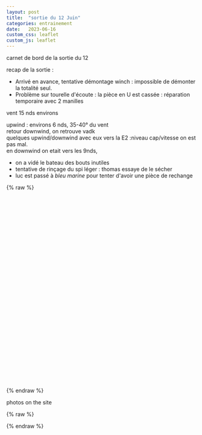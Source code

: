 ```yaml
---
layout: post
title:  "sortie du 12 Juin"
categories: entrainement
date:   2023-06-16
custom_css: leaflet
custom_js: leaflet
---
```


carnet de bord de la sortie du 12

recap de  la sortie :
* Arrivé en avance, tentative démontage winch : impossible de démonter la totalité seul.
* Problème sur tourelle d'écoute : la pièce en U est cassée : réparation temporaire avec 2 manilles

vent 15 nds environs   

upwind : environs 6 nds, 35-40° du vent   
retour downwind, on retrouve vadk   
quelques upwind/downwind avec eux vers la E2 :niveau cap/vitesse on est pas mal.   
en downwind on etait vers les 9nds,   

* on a vidé le bateau des bouts inutiles
* tentative de rinçage du spi léger : thomas essaye de le sécher
* luc est passé à _bleu marine_ pour tenter d'avoir une pièce de rechange

{% raw %}
<div id="map" class="map leaflet-container" style="height: 500px; position:relative;"></div>
{% endraw %}

photos on the site


{% raw %}
<script>


    // center on Bs/M
	//const map = L.map('map').setView([50.727, 1.577], 13);
			// DK
	const map = L.map('map').setView([51.070635, 2.362061], 13);

    var OpenStreetMap_France = L.tileLayer('https://{s}.tile.openstreetmap.fr/osmfr/{z}/{x}/{y}.png', {
        maxZoom: 20,
        attribution: '&copy; OpenStreetMap France | &copy; <a href="https://www.openstreetmap.org/copyright">OpenStreetMap</a> contributors'
    }).addTo(map);

    //    const tiles = L.tileLayer('https://tiles.openseamap.org/seamark/{z}/{x}/{y}.png', {
    // base layer : OSM
	const tiles = L.tileLayer('https://tile.openstreetmap.org/{z}/{x}/{y}.png', {            
		maxZoom: 19,
		attribution: '&copy; <a href="http://www.openstreetmap.org/copyright">OpenStreetMap</a>'
	});

    //link to tiles
    var osmsea=new L.TileLayer('https://tiles.openseamap.org/seamark/{z}/{x}/{y}.png',{
        minZoom:1,
        maxZoom:20
    }).addTo(map);

    // use groups ? 
    var seamap = L.layerGroup([OpenStreetMap_France, osmsea]);

    //add basemaps in an array
    //baseMaps={"OSM":tiles,"COLOR":osmsea};

    //add a control layer to switch on the both basemaps
    //ControlLayer=L.control.layers(baseMaps).addTo(map);

    // show the scale bar on the lower left corner
    L.control.scale({imperial: false, metric: true}).addTo(map);

    // add some circle marker
    var circle = L.circle([51.070635, 2.362061], {
        color: 'red',
        fillColor: '#f03',
        fillOpacity: 0.5,
        radius: 100
    }).addTo(map);

    // Icon options
    var iconOptions = {
            iconUrl: 'images/pin-icon-end.png',
            iconSize: [24, 24]
         }
    // Creating a custom icon
    var tack_icon = L.icon(iconOptions);    

    iconOptions = {
            iconUrl: 'images/pin-icon-start.png',
            iconSize: [24, 24]
         }
    // Creating a custom icon
    var gybe_icon = L.icon(iconOptions);    

    // add simple mark
    var marker = L.marker([51.070635, 2.362061]).addTo(map);

    /*
    var boatMarker = L.boatMarker(51.070635, 2.362061, {
        color: "#f1c40f", 	// color of the boat
        idleCircle: false	// if set to true, the icon will draw a circle if
                            // boatspeed == 0 and the ship-shape if speed > 0
    });
    */

    // handle some event
    var popup = L.popup();

    function onMapClick(e) {
        popup
            .setLatLng(e.latlng)
            .setContent("You clicked the map at " + e.latlng.toString())
            .openOn(map);
    }

    function calculateBearing(lat1, lon1, lat2, lon2) {
        var dLon = (lon2 - lon1) * Math.PI / 180;

        var y = Math.sin(dLon) * Math.cos(lat2 * Math.PI / 180);
        var x = Math.cos(lat1 * Math.PI / 180) * Math.sin(lat2 * Math.PI / 180) -
                Math.sin(lat1 * Math.PI / 180) * Math.cos(lat2 * Math.PI / 180) * Math.cos(dLon);

        var bearing = Math.atan2(y, x) * 180 / Math.PI;

        return (bearing + 360) % 360;
    }

        map.on('click', onMapClick);

        // Full list options at "leaflet-elevation.js"
    var elevation_options = {
        // Default chart colors: theme lime-theme, magenta-theme, ...
        theme: "lightblue-theme",
        // Chart container outside/inside map container
        detached: true,

        // if (detached), the elevation chart container
        elevationDiv: "#elevation-div",

        // if (!detached) autohide chart profile on chart mouseleave
        autohide: false,

        // if (!detached) initial state of chart profile control
        collapsed: false,

        // if (!detached) control position on one of map corners
        position: "bottomleft",

        // Toggle close icon visibility
        closeBtn: true,

        // Autoupdate map center on chart mouseover.
        followMarker: true,

        // Autoupdate map bounds on chart update.
        autofitBounds: true,
        imperial: false,

        // [Lat, Long] vs [Long, Lat] points. (leaflet default: [Lat, Long])
        reverseCoords: false,

        // Acceleration chart profile: true || "summary" || "disabled" || false
        acceleration: true,

        // Slope chart profile: true || "summary" || "disabled" || false
        slope: false,

        // Speed chart profile: true || "summary" || "disabled" || false
        speed: true,
        speedLabel: 'knts',
		speedFactor: 0.539956803455724,

        // Altitude chart profile: true || "summary" || "disabled" || false
        altitude: "summary",

        // Display time info: true || "summary" || false
        time: true,

        // Display distance info: true || "summary" || false
        distance: true,

        // Summary track info style: "inline" || "multiline" || false
        summary: 'inline',

        // Download link: "link" || false || "modal"
        downloadLink: false,

        // Toggle chart ruler filter
        ruler: true,

        // Toggle chart legend filter
        legend: true,

        // Toggle "leaflet-almostover" integration
        almostOver: true,

        // Toggle "leaflet-distance-markers" integration
        distanceMarkers: false,

        // Toggle "leaflet-edgescale" integration
        edgeScale: false,

        // Toggle "leaflet-hotline" integration
        hotline: true,

        // Display track datetimes: true || false
        timestamps: false,

        // Display track waypoints: true || "markers" || "dots" || false
        waypoints: true,

        direction: true, 

        // Toggle custom waypoint icons: true || { associative array of <sym> tags } || false
        wptIcons: {
        '': L.divIcon({
            className: 'elevation-waypoint-marker',
            html: '<i class="elevation-waypoint-icon"></i>',
            iconSize: [30, 30],
            iconAnchor: [8, 30],
        }),
        },

        // Toggle waypoint labels: true || "markers" || "dots" || false
        wptLabels: true,

        // Render chart profiles as Canvas or SVG Paths
        preferCanvas: true,

        // initital state
        heart: true, 
	
        //handlers: [                               // <-- A list of: Dynamic imports || "ClassName" || function Name() { return { /* a custom object definition */ } }
            //'Distance',                           // <-- same as: import("../src/handlers/distance.js")
            //'Time',                               // <-- same as: import("../src/handlers/time.js")                        
            //'Speed',                              // <-- same as: import("../src/handlers/speed.js")
            //'Acceleration',                       // <-- same as: import("../src/handlers/acceleration.js")            
            //"Heart",                           // <-- same as: import("../src/handlers/heart.js")            
            //L.Control.Elevation.MyHeart,          // <-- see custom functions declared above
            // L.Control.Elevation.MyCadence,     // <-- see custom functions declared above
            //L.Control.Elevation.MyPace,           // <-- see custom functions declared above
		//],

        yAttr: 'speed',
        yScale: 'speed',
    };


    // Instantiate elevation control.
    var controlElevation = L.control.elevation(elevation_options).addTo(map);

    // Load track from url (allowed data types: "*.geojson", "*.gpx", "*.tcx")
    controlElevation.load("/gpx/gpx-file.gpx");

    map.on('eledata_loaded', function(e) {
        var q = document.querySelector.bind(document);
        var track = e.track_info;
        var layer = e.layer;

        var allayers = layer.getLayers();

        console.log("ele data loaded");

        // Default summary info
        /*
        q('.totlen .summaryvalue').innerHTML = track.distance.toFixed(2) + " km";
        q('.maxele .summaryvalue').innerHTML = track.elevation_max.toFixed(2) + " m";
        q('.minele .summaryvalue').innerHTML = track.elevation_min.toFixed(2) + " m";
        */
        // Advanced summary info
        //layer.get_name(); // name of the GPX track
        //console.log("name "+ layer.get_name());        

        var datapt = allayers[0];
        var trackpoints = datapt.getLatLngs();

        // Minimum angle difference to consider as a maneuver
        var angleThreshold = 45; // Adjust as needed

        var maneuvers = {
            tack: [],
            gybe: []
        };

        console.log("point : " + trackpoints.length);

        for (var i = 1; i < trackpoints.length - 1; i++) {
            var prevPoint = trackpoints[i - 1];
            var currentPoint = trackpoints[i];
            var nextPoint = trackpoints[i + 1];

            var prevLat = prevPoint.lat;
            var prevLon = prevPoint.lng;
            var currentLat = currentPoint.lat;
            var currentLon = currentPoint.lng;
            var nextLat = nextPoint.lat;
            var nextLon = nextPoint.lng;

            var prevBearing = calculateBearing(prevLat, prevLon, currentLat, currentLon);
            var nextBearing = calculateBearing(currentLat, currentLon, nextLat, nextLon);

            var angleDiff = Math.abs(prevBearing - nextBearing);
            //console.log("angle : " + angleDiff);
            if (angleDiff > angleThreshold) {
                if (prevBearing < nextBearing) {
                    maneuvers.tack.push(currentPoint);
                } else {
                    maneuvers.gybe.push(currentPoint);
                }
            }
        }

        console.log("tack : "+ maneuvers.tack);
        console.log("gybe : "+ maneuvers.gybe);

        // Add markers for gybes with COG value
        for ( k = 0; k < maneuvers.gybe.length; k++) {
            gybePoint = maneuvers.gybe[k];
            gybeMarker = L.marker(gybePoint, 
                { clickable: true,
                  icon: gybe_icon
                }).addTo(map);            
            /*
            boatMarker = L.boatMarker(gybePoint, {
                    color: "#f1c40f", 	// color of the boat
                    idleCircle: false	// if set to true, the icon will draw a circle if
                                        // boatspeed == 0 and the ship-shape if speed > 0
                }).addTo(map);;
            */
        }

        for ( k = 0; k < maneuvers.tack.length; k++) {
            tackPoint = maneuvers.tack[k];
            tackMarker = L.marker(tackPoint, 
                { clickable: true,
                  icon: tack_icon
                }).addTo(map);            
            tackMarker.bindPopup('Tack<br>COG: ');
            
        }

    });

</script>
{% endraw %}

